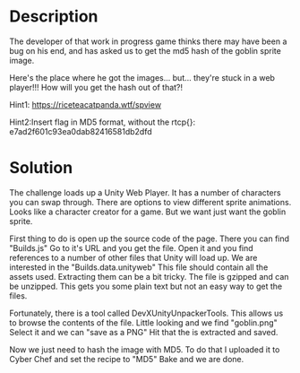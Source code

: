 # Description

The developer of that work in progress game thinks there may
have been a bug on his end, and has asked us to get the md5
hash of the goblin sprite image.

Here's the place where he got the images... but... they're
stuck in a web player!!! How will you get the hash out of that?!

Hint1: https://riceteacatpanda.wtf/spview 

Hint2:Insert flag in MD5 format, without the rtcp{}:
e7ad2f601c93ea0dab82416581db2dfd


# Solution

The challenge loads up a Unity Web Player. It has a number of characters you can swap
through. There are options to view different sprite animations. Looks like a character
creator for a game. But we want just want the goblin sprite.

First thing to do is open up the source code of the page. There you can find "Builds.js" 
Go to it's URL and you get the file. Open it and you find references to a number of other 
files that Unity will load up. We are interested in the "Builds.data.unityweb" This file 
should contain all the assets used. Extracting them can be a bit tricky. The file is 
gzipped and can be unzipped. This gets you some plain text but not an easy way to get the 
files.

Fortunately, there is a tool called DevXUnityUnpackerTools. This allows us to browse the
contents of the file. Little looking and we find "goblin.png" Select it and we can "save
as a PNG" Hit that the is extracted and saved. 

Now we just need to hash the image with MD5. To do that I uploaded it to Cyber Chef and 
set the recipe to "MD5" Bake and we are done.
